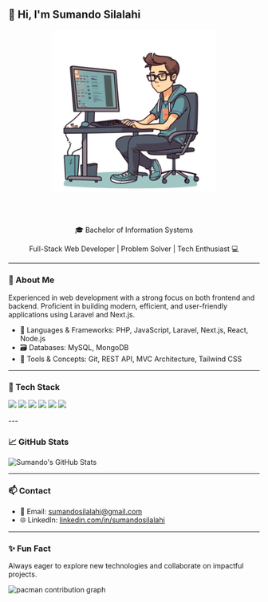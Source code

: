 ## 👋 Hi, I'm Sumando Silalahi

<p align="center">
  <img src="image/logo.png" width="65%" alt="Coder at Work" />
</p>

 <br />
 
 <br />

<p align="center">🎓 Bachelor of Information Systems </p>
<p align="center">Full-Stack Web Developer | Problem Solver | Tech Enthusiast 💻</p>

---

### 💼 About Me

Experienced in web development with a strong focus on both frontend and backend. Proficient in building modern, efficient, and user-friendly applications using Laravel and Next.js.

- 🔧 Languages & Frameworks: PHP, JavaScript, Laravel, Next.js, React, Node.js
- 🗃️ Databases: MySQL, MongoDB
- 🧩 Tools & Concepts: Git, REST API, MVC Architecture, Tailwind CSS

---

### 🚀 Tech Stack

<p>
  <img src="https://img.shields.io/badge/PHP-777BB4?style=flat&logo=php&logoColor=white" />
  <img src="https://img.shields.io/badge/JavaScript-F7DF1E?style=flat&logo=javascript&logoColor=black" />
  <img src="https://img.shields.io/badge/Laravel-FC4C02?style=flat&logo=laravel&logoColor=white" />
  <img src="https://img.shields.io/badge/Next.js-000000?style=flat&logo=next.js&logoColor=white" />
  <img src="https://img.shields.io/badge/React-20232a?style=flat&logo=react&logoColor=61dafb" />
  <img src="https://img.shields.io/badge/Node.js-339933?style=flat&logo=node.js&logoColor=white" />
</p>
---

### 📈 GitHub Stats

![Sumando's GitHub Stats](https://github-readme-stats.vercel.app/api?username=Sumandosilalahi2929&show_icons=true&theme=tokyonight)

---

### 📫 Contact

- 📧 Email: sumandosilalahi@gmail.com
- 🌐 LinkedIn: [linkedin.com/in/sumandosilalahi](https://linkedin.com/in/sumandosilalahi)

---

### ✨ Fun Fact

Always eager to explore new technologies and collaborate on impactful projects.

<picture>
  <source media="(prefers-color-scheme: dark)" srcset="https://raw.githubusercontent.com/sumandosilalahi/sumandosilalahi/output/pacman-contribution-graph-dark.svg">
  <source media="(prefers-color-scheme: light)" srcset="https://raw.githubusercontent.com/sumandosilalahi/sumandosilalahi/output/pacman-contribution-graph.svg">
  <img alt="pacman contribution graph" src="https://raw.githubusercontent.com/sumandosilalahi/sumandosilalahi/output/pacman-contribution-graph.svg">
</picture>
